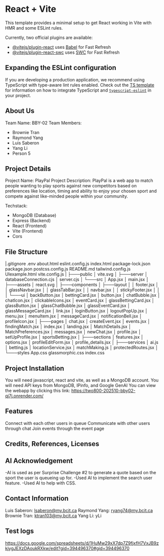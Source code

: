 # React + Vite

This template provides a minimal setup to get React working in Vite with HMR and some ESLint rules.

Currently, two official plugins are available:

- [@vitejs/plugin-react](https://github.com/vitejs/vite-plugin-react/blob/main/packages/plugin-react) uses [Babel](https://babeljs.io/) for Fast Refresh
- [@vitejs/plugin-react-swc](https://github.com/vitejs/vite-plugin-react/blob/main/packages/plugin-react-swc) uses [SWC](https://swc.rs/) for Fast Refresh

## Expanding the ESLint configuration

If you are developing a production application, we recommend using TypeScript with type-aware lint rules enabled. Check out the [TS template](https://github.com/vitejs/vite/tree/main/packages/create-vite/template-react-ts) for information on how to integrate TypeScript and [`typescript-eslint`](https://typescript-eslint.io) in your project.

## About Us
Team Name: BBY-02
Team Members: 
- Brownie Tran
- Raymond Yang
- Luis Saberon
- Yang Li
- Person 5
## Project Details
Project Name: PlayPal
Project Description: PlayPal is a web app to match people wanting to play sports against new competitors based on preferences like location, timing and ability to enjoy your chosen sport and compete against like-minded people within your community.

Techstack:
- MongoDB (Database)
- Express (Backend)
- React (Frontend)
- Vite (Frontend)
- Cors

## File Structure

|.gitignore
  .env
  about.html
  eslint.config.js
  index.html
  package-lock.json
  package.json
  postcss.config.js
  README.md
  tailwind.config.js
  UIexample.html
  vite.config.js
|
├───public
│       vite.svg
│
├───server
│       databaseConnection.cjs
│       server.cjs
│
└───src
    │   App.jsx
    │   main.jsx
    │
    ├───assets
    │       react.svg
    │
    ├───components
    │   ├───layout
    │   │       footer.jsx
    │   │       glassNavbar.jsx
    │   │       glassTabBar.jsx
    │   │       navbar.jsx
    │   │       stickyFooter.jsx
    │   │
    │   └───ui
    │           backButton.jsx
    │           bettingCard.jsx
    │           button.jsx
    │           chatBubble.jsx
    │           chatIcon.jsx
    │           clickableIcons.jsx
    │           eventCard.jsx
    │           glassBettingCard.jsx
    │           glassButton.jsx
    │           glassChatBubble.jsx
    │           glassEventCard.jsx
    │           glassMessageCard.jsx
    │           link.jsx
    │           loginButton.jsx
    │           logoutPopUp.jsx
    │           menu.jsx
    │           menuItem.jsx
    │           messageCard.jsx
    │           notificationBell.jsx
    │           profileIcon.jsx
    │
    ├───pages
    │       chat.jsx
    │       createEvent.jsx
    │       events.jsx
    │       findingMatch.jsx
    │       index.jsx
    │       landing.jsx
    │       MatchDetails.jsx
    │       MatchPreferences.jsx
    │       messages.jsx
    │       newChat.jsx
    │       profile.jsx
    │       setUpProfile.jsx
    │       sportsBetting.jsx
    │
    ├───sections
    │       features.jsx
    │       options.jsx
    │       profileEditForm.jsx
    │       profile_details.jsx
    │
    ├───services
    │       ai.js
    │       betting.js
    │       locationService.jsx
    │       matchMaking.js
    │       protectedRoutes.jsx
    │
    └───styles
            App.css
            glassmorphic.css
            index.css


## Project Installation
You will need javascript, react and vite, as well as a MongoDB account.
You will need API keys from MongoDB, IPinfo, and Google GenAI
You can view the webapp by clicking this link: https://two800-202510-bby02-qj7j.onrender.com/


## Features
Connect with each other users in queue
Communicate with other users through chat
Join events through the event page

## Credits, References, Licenses

## AI Acknowledgement
-AI is used as per Surprise Challenge #2 to generate a quote based on the sport the user is queueing up for.
-Used AI to implement the search user feature. 
-Used AI to help with CSS.

## Contact Information

Luis Saberon: lsaberon@my.bcit.ca
Raymond Yang: ryang74@my.bcit.ca
Brownie Tran: ktran103@my.bcit.ca
Yang Li: yLi

## Test logs
https://docs.google.com/spreadsheets/d/1HuMw29xX7dp7Z9fjxfH7VxJB9zkjygJEXzDAoukRXkw/edit?gid=394496370#gid=394496370

